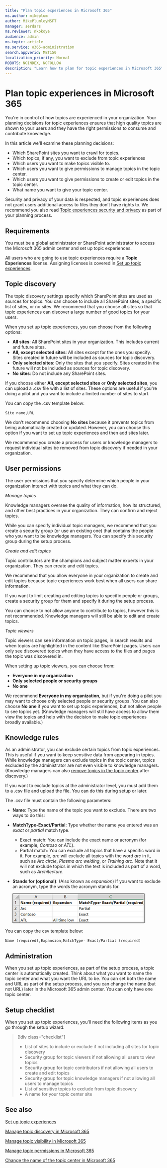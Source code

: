 ```yaml
---
title: "Plan topic experiences in Microsoft 365"
ms.author: mikeplum
author: MikePlumleyMSFT
manager: serdars
ms.reviewer: nkokoye
audience: admin
ms.topic: article
ms.service: o365-administration
search.appverid: MET150
localization_priority: Normal
ROBOTS: NOINDEX, NOFOLLOW
description: "Learn how to plan for topic experiences in Microsoft 365"
---
```


# Plan topic experiences in Microsoft 365

You're in control of how topics are experienced in your organization. Your planning decisions for topic experiences ensures that high quality topics are shown to your users and they have the right permissions to consume and contribute knowledge.

In this article we'll examine these planning decisions:

- Which SharePoint sites you want to crawl for topics.
- Which topics, if any, you want to exclude from topic experiences
- Which users you want to make topics visible to.
- Which users you want to give permissions to manage topics in the topic center.
- Which users you want to give permissions to create or edit topics in the topic center.
- What name you want to give your topic center.

Security and privacy of your data is respected, and topic experiences does not grant users additional access to files they don’t have rights to. We recommend you also read [Topic experiences security and privacy](topic-experiences-security-privacy.md) as part of your planning process.

## Requirements

You must be a global administrator or SharePoint administrator to access the Microsoft 365 admin center and set up topic experiences.

All users who are going to use topic experiences require a **Topic Experiences** license. Assigning licenses is covered in [Set up topic experiences](set-up-topic-experiences.md).

## Topic discovery

The topic discovery settings specify which SharePoint sites are used as sources for topics. You can choose to include all SharePoint sites, a specific list of sites, or no sites. We recommend that you choose all sites so that topic experiences can discover a large number of good topics for your users.

When you set up topic experiences, you can choose from the following options:

- **All sites**: All SharePoint sites in your organization. This includes current and future sites.
- **All, except selected sites**: All sites except for the ones you specify. Sites created in future will be included as sources for topic discovery. 
- **Only selected sites**: Only the sites that you specify. Sites created in the future will not be included as sources for topic discovery.
- **No sites**: Do not include any SharePoint sites.

If you choose either **All, except selected sites** or **Only selected sites**, you can upload a .csv file with a list of sites. These options are useful if you're doing a pilot and you want to include a limited number of sites to start.

You can copy the .csv template below:

``` csv
Site name,URL
```

We don't recommend choosing **No sites** because it prevents topics from being automatically created or updated. However, you can choose this option if you want to set up topic experiences and then add sites later.

We recommend you create a process for users or knowledge managers to request individual sites be removed from topic discovery if needed in your organization.

## User permissions

The user permissions that you specify determine which people in your organization interact with topics and what they can do.

*Manage topics*

Knowledge managers oversee the quality of information, how its structured, and other best practices in your organization. They can confirm and reject topics.

While you can specify individual topic managers, we recommend that you create a security group (or use an existing one) that contains the people who you want to be knowledge managers. You can specify this security group during the setup process.

*Create and edit topics*

Topic contributors are the champions and subject matter experts in your organization. They can create and edit topics. 

We recommend that you allow everyone in your organization to create and edit topics because topic experiences work best when all users can share information.

If you want to limit creating and editing topics to specific people or groups, create a security group for them and specify it during the setup process.

You can choose to not allow anyone to contribute to topics, however this is not recommended. Knowledge managers will still be able to edit and create topics.

*Topic viewers*

Topic viewers can see information on topic pages, in search results and when topics are highlighted in the content like SharePoint pages. Users can only see discovered topics when they have access to the files and pages the topic was discovered in.

When setting up topic viewers, you can choose from:

- **Everyone in my organization**
- **Only selected people or security groups**
- **No one**

We recommend **Everyone in my organization**, but if you're doing a pilot you may want to choose only selected people or security groups. You can also choose **No one** if you want to set up topic experiences, but not allow people to see topics yet. (Knowledge managers will still have access to allow them view the topics and help with the decision to make topic experiences broadly available.)

## Knowledge rules

As an administrator, you can exclude certain topics from topic experiences. This is useful if you want to keep sensitive data from appearing in topics. While knowledge managers can exclude topics in the topic center, topics excluded by the administrator are not even visible to knowledge managers. (Knowledge managers can also [remove topics in the topic center](exclude-topics.md) after discovery.)

If you want to exclude topics at the administrator level, you must add them to a .csv file and upload the file. You can do this during setup or later.

The .csv file must contain the following parameters:

- **Name**: Type the name of the topic you want to exclude. There are two ways to do this:
- **MatchType-Exact/Partial**: Type whether the name you entered was an *exact* or *partial* match type.
    - Exact match: You can include the exact name or acronym (for example, *Contoso* or *ATL*).
    - Partial match: You can exclude all topics that have a specific word in it.  For example, *arc* will exclude all topics with the word *arc* in it, such as *Arc circle*, *Plasma arc welding*, or *Training arc*. Note that it will not exclude topics in which the text is included as part of a word, such as *Architecture*.
- **Stands for (optional)**: (Also known as *expansion*) If you want to exclude an acronym, type the words the acronym stands for.

    ![Exclude topics in CSV template](../media/exclude-topics-csv.png) 

You can copy the csv template below:

``` csv
Name (required),Expansion,MatchType- Exact/Partial (required)
```

## Administration

When you set up topic experiences, as part of the setup process, a topic center is automatically created. Think about what you want to name the topic center and what you want the URL to be. You can set both the name and URL as part of the setup process, and you can change the name (but not URL) later in the Microsoft 365 admin center. You can only have one topic center.

## Setup checklist

When you set up topic experiences, you'll need the following items as you go through the setup wizard:

> [!div class="checklist"]
> * List of sites to include or exclude if not including all sites for topic discovery
> * Security group for topic viewers if not allowing all users to view topics
> * Security group for topic contributors if not allowing all users to create and edit topics
> * Security group for topic knowledge managers if not allowing all users to manage topics
> * List of sensitive topics to exclude from topic discovery
> * A name for your topic center site

## See also

[Set up topic experiences](set-up-topic-experiences.md)

[Manage topic discovery in Microsoft 365](topic-experiences-discovery.md)

[Manage topic visibility in Microsoft 365](topic-experiences-knowledge-rules.md)

[Manage topic permissions in Microsoft 365](topic-experiences-user-permissions.md)

[Change the name of the topic center in Microsoft 365](topic-experiences-administration.md)
